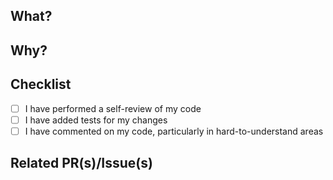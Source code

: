 ## What?

<!-- A short (or detailed) description of what this PR does. -->

## Why?

<!-- A short (or detailed) explanation of why these changes are made and needed. -->

## Checklist

<!-- 
If you haven't read the contributing guidelines https://github.com/grafana/k6/blob/master/CONTRIBUTING.md 
and code of conduct https://github.com/grafana/k6/blob/master/CODE_OF_CONDUCT.md yet, please do so
-->

- [ ] I have performed a self-review of my code
- [ ] I have added tests for my changes
- [ ] I have commented on my code, particularly in hard-to-understand areas

## Related PR(s)/Issue(s)

<!-- Does it close an issue? -->

<!-- Closes #ISSUE-ID -->
